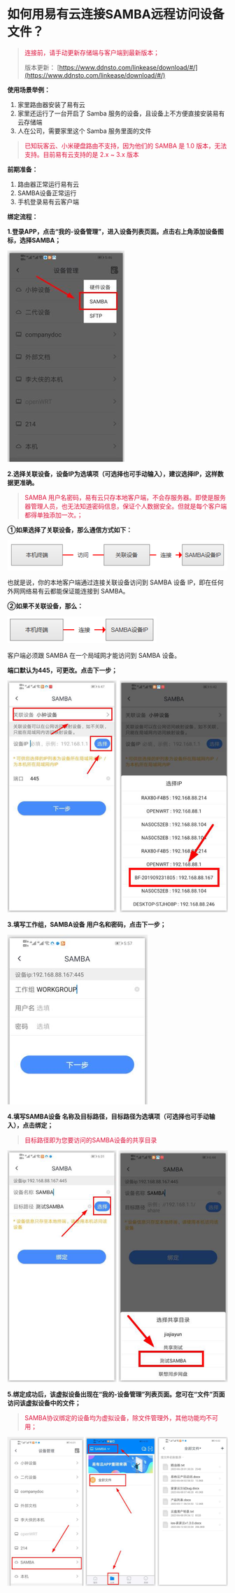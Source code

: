# 如何用易有云连接SAMBA远程访问设备文件？
<blockquote>
<font color="#DC143C">连接前，请手动更新存储端与客户端到最新版本；</font></br>

版本更新： [https://www.ddnsto.com/linkease/download/#/](https://www.ddnsto.com/linkease/download/#/)
</blockquote>

**使用场景举例：**

1. 家里路由器安装了易有云</br>
2. 家里还运行了一台开启了 Samba 服务的设备，且设备上不方便直接安装易有云存储端</br>
3. 人在公司，需要家里这个 Samba 服务里面的文件

<blockquote>
<font color="#DC143C"> 已知玩客云、小米硬盘路由不支持，因为他们的 SAMBA 是 1.0 版本，无法支持。目前易有云支持的是 2.x ~ 3.x 版本</font><br />
</blockquote>

**前期准备：**

1. 路由器正常运行易有云</br>
2. SAMBA设备正常运行</br>
3. 手机登录易有云客户端

**绑定流程：**

**1.登录APP，点击“我的-设备管理”，进入设备列表页面。点击右上角添加设备图标，选择SAMBA；**

![S1.jpg](./SAMBA/S1.jpg)

**2.选择关联设备，设备IP为选填项（可选择也可手动输入），建议选择IP，这样数据更准确。**
<blockquote>
<font color="#DC143C">SAMBA 用户名密码，易有云只存本地客户端，不会存服务器。即使是服务器管理人员，也无法知道密码信息，保证个人数据安全。但就是每个客户端都得单独添加一次。；</font>
</blockquote>

**①如果选择了关联设备，那么通信方式如下：**

![s222.png](./SAMBA/s222.png)

也就是说，你的本地客户端通过连接关联设备访问到 SAMBA 设备 IP，即在任何外网网络易有云都能保证能连接到 SAMBA。

**②如果不关联设备，那么：**

![s111.png](./SAMBA/s111.png)

客户端必须跟 SAMBA 在一个局域网才能访问到 SAMBA 设备。

**端口默认为445，可更改。点击下一步；**

![s10.png](./SAMBA/s10.png)

**3.填写工作组，SAMBA设备 用户名和密码，点击下一步；**

![s3.jpg](./SAMBA/s3.jpg)

**4.填写SAMBA设备 名称及目标路径，目标路径为选填项（可选择也可手动输入），点击绑定；**

<blockquote>
<font color="#DC143C">目标路径即为您要访问的SAMBA设备的共享目录</font>
</blockquote>

![s11.png](./SAMBA/s11.png)

**5.绑定成功后，该虚拟设备出现在“我的-设备管理”列表页面。您可在“文件”页面访问该虚拟设备中的文件；**

<blockquote>
<font color="#DC143C">SAMBA协议绑定的设备均为虚拟设备，除文件管理外，其他功能均不可用；</font>
</blockquote>

![s15.png](./SAMBA/s15.png)